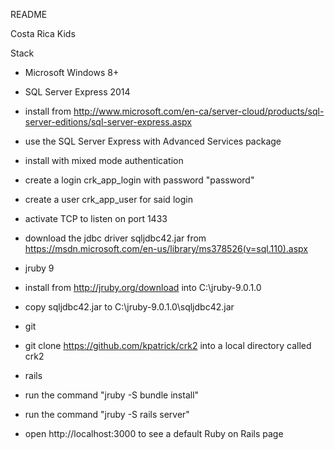 README

Costa Rica Kids

Stack

* Microsoft Windows 8+

* SQL Server Express 2014
 * install from http://www.microsoft.com/en-ca/server-cloud/products/sql-server-editions/sql-server-express.aspx
 * use the SQL Server Express with Advanced Services package
 * install with mixed mode authentication
 * create a login crk_app_login with password "password"
 * create a user crk_app_user for said login
 * activate TCP to listen on port 1433
 * download the jdbc driver sqljdbc42.jar from https://msdn.microsoft.com/en-us/library/ms378526(v=sql.110).aspx

* jruby 9
 * install from http://jruby.org/download into C:\jruby-9.0.1.0
 * copy sqljdbc42.jar to C:\jruby-9.0.1.0\sqljdbc42.jar

* git
 * git clone https://github.com/kpatrick/crk2 into a local directory called crk2

* rails
 * run the command "jruby -S bundle install"
 * run the command "jruby -S rails server"
 * open http://localhost:3000 to see a default Ruby on Rails page

 
